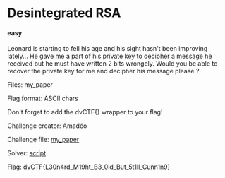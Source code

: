 # Desintegrated RSA

#### easy

Leonard is starting to fell his age and his sight hasn't been improving lately...
He gave me a part of his private key to decipher a message he received but he must have written 2 bits wrongely.
Would you be able to recover the private key for me and decipher his message please ?

Files: my_paper

Flag format: ASCII chars

Don't forget to add the dvCTF{} wrapper to your flag!

Challenge creator: Amadéo

Challenge file: [my_paper](files/my_paper)

Solver: [script](designated_rsa_solver.py)

Flag: dvCTF{L30n4rd_M19ht_B3_0ld_But_5t1ll_Cunn1n9}